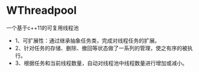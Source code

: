 # WThreadpool
一个基于c++11的可复用线程池
* 1、可扩展性：通过继承抽象任务类，完成对线程任务的扩展。
* 2、针对任务的存储、删除、撤回等状态做了一系列的管理，使之有序的被执行。
* 3、根据任务和当前线程数量，自动对线程池中线程数量进行增加或减小。
